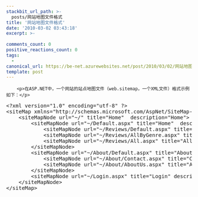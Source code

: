 ```yaml
---
stackbit_url_path: >-
  posts/网站地图文件格式
title: '网站地图文件格式'
date: '2010-03-02 03:43:18'
excerpt: >-
  
comments_count: 0
positive_reactions_count: 0
tags: 
  - 
canonical_url: https://be-net.azurewebsites.net/post/2010/03/02/网站地图文件格式
template: post
---
```


        <p>在ASP.NET中，一个网站的站点地图文件（web.sitemap，一个XML文件）格式示例如下：</p>
<pre style="text-indent: 0;" class="brush: xml">&lt;?xml version="1.0" encoding="utf-8" ?&gt;
&lt;siteMap xmlns="http://schemas.microsoft.com/AspNet/SiteMap-File-1.0" &gt;
    &lt;siteMapNode url="~/" title="Home"  description="Home"&gt;
        &lt;siteMapNode url="~/Default.aspx" title="Home"  description="Go to the home page"&gt;
            &lt;siteMapNode url="~/Reviews/Default.aspx" title="Reviews"  description="Reviews published on this site" /&gt;
            &lt;siteMapNode url="~/Reviews/AllByGenre.aspx" title="By Genre" description="All Reviews Grouped by Genre" /&gt;
            &lt;siteMapNode url="~/Reviews/All.aspx" title="All Reviews" description="All Reviews" /&gt;
        &lt;/siteMapNode&gt;
        &lt;siteMapNode url="~/About/Default.aspx" title="About" description="About this Site"&gt;
            &lt;siteMapNode url="~/About/Contact.aspx" title="Contact Us" description="Contact Us" /&gt;
            &lt;siteMapNode url="~/About/AboutUs.aspx" title="About Us" description="About Us" /&gt;
        &lt;/siteMapNode&gt;
        &lt;siteMapNode url="~/Login.aspx" title="Login" description="Log in to this web site" /&gt;
    &lt;/siteMapNode&gt;
&lt;/siteMap&gt;
</pre>
      